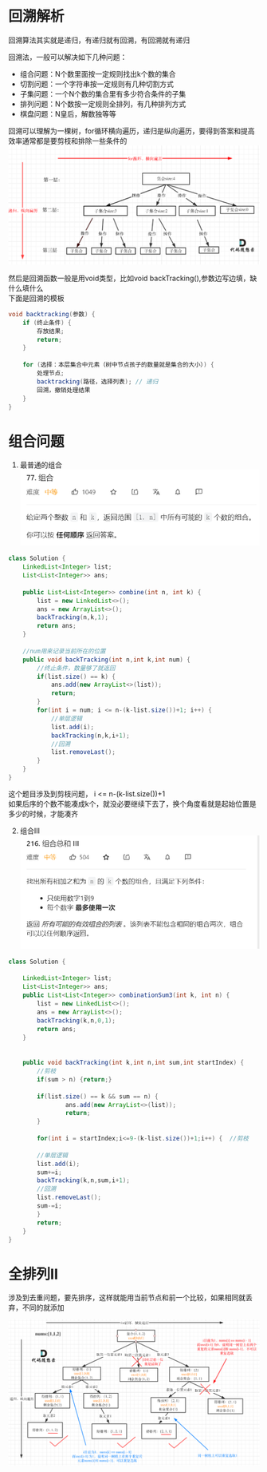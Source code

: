 # 回溯解析   
回溯算法其实就是递归，有递归就有回溯，有回溯就有递归  

回溯法，一般可以解决如下几种问题：

* 组合问题：N个数里面按一定规则找出k个数的集合
* 切割问题：一个字符串按一定规则有几种切割方式
* 子集问题：一个N个数的集合里有多少符合条件的子集
* 排列问题：N个数按一定规则全排列，有几种排列方式
* 棋盘问题：N皇后，解数独等等


回溯可以理解为一棵树，for循环横向遍历，递归是纵向遍历，要得到答案和提高效率通常都是要剪枝和排除一些条件的
![img_8.png](img_8.png)    

然后是回溯函数一般是用void类型，比如void backTracking(),参数边写边填，缺什么填什么    
下面是回溯的模板   
```java
void backtracking(参数) {
    if (终止条件) {
        存放结果;
        return;
    }

    for (选择：本层集合中元素（树中节点孩子的数量就是集合的大小）) {
        处理节点;
        backtracking(路径，选择列表); // 递归
        回溯，撤销处理结果
    }
}  
```

# 组合问题    

1. 最普通的组合     
![img_10.png](img_10.png)    
```java
class Solution {
    LinkedList<Integer> list;
    List<List<Integer>> ans;

    public List<List<Integer>> combine(int n, int k) {
        list = new LinkedList<>();
        ans = new ArrayList<>();
        backTracking(n,k,1);
        return ans;
    }

    //num用来记录当前所在的位置   
    public void backTracking(int n,int k,int num) {
        //终止条件，数量够了就返回    
        if(list.size() == k) {
            ans.add(new ArrayList<>(list));
            return;
        }
        for(int i = num; i <= n-(k-list.size())+1; i++) {    
            //单层逻辑
            list.add(i);
            backTracking(n,k,i+1);
            //回溯
            list.removeLast();
        }
    }
}
```
这个题目涉及到剪枝问题， i <= n-(k-list.size())+1    
如果后序的个数不能凑成k个，就没必要继续下去了，换个角度看就是起始位置是多少的时候，才能凑齐      

2. 组合Ⅲ   
![img_11.png](img_11.png)    
```java
class Solution {

    LinkedList<Integer> list;
    List<List<Integer>> ans;
    public List<List<Integer>> combinationSum3(int k, int n) {
        list = new LinkedList<>();
        ans = new ArrayList<>();
        backTracking(k,n,0,1);
        return ans;
    }


    public void backTracking(int k,int n,int sum,int startIndex) {
        //剪枝
        if(sum > n) {return;}        
        
        if(list.size() == k && sum == n) {
                ans.add(new ArrayList<>(list));
                return;
        }

        for(int i = startIndex;i<=9-(k-list.size())+1;i++) {  //剪枝

        //单层逻辑  
        list.add(i);
        sum+=i;
        backTracking(k,n,sum,i+1);
        //回溯
        list.removeLast();        
        sum-=i;
        }
        return;
    }
}
```


















# 全排列Ⅱ 
涉及到去重问题，要先排序，这样就能用当前节点和前一个比较，如果相同就丢弃，不同的就添加     

![img_9.png](img_9.png)    
